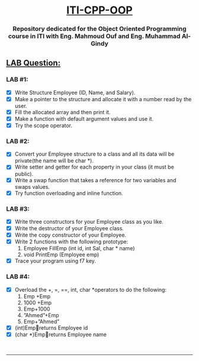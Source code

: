<h1 align="center"><ins>ITI-CPP-OOP</ins><h3 align="center">Repository dedicated for the Object Oriented Programming course in ITI with Eng. Mahmoud Ouf and Eng. Muhammad Al-Gindy

##  <ins>LAB Question:</ins>

### LAB #1:
- [x]	Write Structure Employee (ID, Name, and Salary).
- [x]	Make a pointer to the structure and allocate it with a number read by the user.
- [x]	Fill the allocated array and then print it.
- [x]	Make a function with default argument values and use it.
- [x] Try the scope operator.

### LAB #2:
- [x]	Convert your Employee structure to a class and all its data will be private(the name will be char *).
- [x]	Write setter and getter for each property in your class (it must be public).
- [x]	Write a swap function that takes a reference for two variables and swaps values.
- [x]	Try function overloading and inline function.

### LAB #3:
- [x] Write three constructors for your Employee class as you like.
- [x] Write the destructor of your Employee class.
- [x] Write the copy constructor of your Employee.
- [x] Write 2 functions with the following prototype:
	1. Employee FillEmp (int id, int Sal, char * name)
	2. void PrintEmp (Employee emp)
- [x] Trace your program using f7 key.

### LAB #4:
- [x] Overload the +, =, ==, int, char *operators to do the following:
	1. Emp +Emp 
	2. 1000 +Emp
	3. Emp+1000
	4. ”Ahmed”+Emp
	5. Emp+”Ahmed”
- [x] (int)Empreturns Employee id
- [x] (char *)Empreturns Employee name

<br><hr><br>

